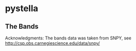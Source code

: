 # pystella


## The Bands

Acknowledgments:
    The  bands data  was taken from  SNPY, see http://csp.obs.carnegiescience.edu/data/snpy/